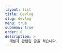 ```yaml
---
layout: list
title: Devlog
slug: devlog
menu: true
submenu: true
order: 8
description: >
  개발과 관련된 글을 적습니다.
---
```

